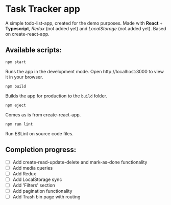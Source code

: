 # Task Tracker app

A simple todo-list-app, created for the demo purposes.
Made with **React** + **Typescript**, *Redux* (not added yet) and *LocalStorage* (not added yet).
Based on create-react-app.

## Available scripts:

```
npm start
```
Runs the app in the development mode.
Open http://localhost:3000 to view it in your browser.

```
npm build
```
Builds the app for production to the `build` folder.

```
npm eject
```
Comes as is from create-react-app.

```
npm run lint
```
Run ESLint on source code files.

## Completion progress:

- [ ] Add create-read-update-delete and mark-as-done functionality
- [ ] Add media queries
- [ ] Add Redux
- [ ] Add LocalStorage sync
- [ ] Add 'Filters' section
- [ ] Add pagination functionality
- [ ] Add Trash bin page with routing